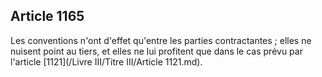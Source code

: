 Article 1165
----
Les conventions n'ont d'effet qu'entre les parties contractantes ; elles ne
nuisent point au tiers, et elles ne lui profitent que dans le cas prévu par
l'article [1121](/Livre III/Titre III/Article 1121.md).
